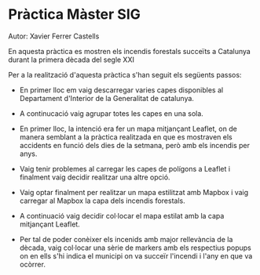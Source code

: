 <h1>Pràctica Màster SIG</h1>

<p>Autor: Xavier Ferrer Castells</p>
<p>En aquesta pràctica es mostren els incendis forestals succeïts a Catalunya durant la primera dècada del segle XXI</p>
<p>Per a la realització d'aquesta pràctica s'han seguit els següents passos:</p>
 <ul>
       <li>
        <p>En primer lloc em vaig descarregar varies capes disponibles al Departament d'Interior de la Generalitat de catalunya.</p>
        </h2>
        </li>
        <li>
        <p>A continucació vaig agrupar totes les capes en una sola.</p>
        </h2>
        </li>
        <li>
        <p>En primer lloc, la intenció era fer un mapa mitjançant Leaflet, on de manera semblant a la pràctica realitzada en que es mostraven els accidents en funció dels dies de la setmana, però amb els incendis per anys.</p>
        </h2>
        <li>
        <p>Vaig tenir problemes al carregar les capes de polígons a Leaflet i finalment vaig decidir realitzar una altre opció.</p>
        </h2>
        </li>
        <li>
        <p>Vaig optar finalment per realitzar un mapa estilitzat amb Mapbox i vaig carregar al Mapbox la capa dels incendis forestals.</p>
        </h2>
        </li>
        <li>
        <p>A continuació vaig decidir col·locar el mapa estilat amb la capa mitjançant Leaflet.</p>
        </h2>
        </li>
        <li>
        <p>Per tal de poder conèixer els incenids amb major rellevància de la dècada, vaig col·locar una sèrie de markers amb els respectius popups on en ells s'hi indica el municipi on va succeïr l'incendi i l'any en que va ocòrrer.</p>
        </h2>
        </li>   



</ul>

